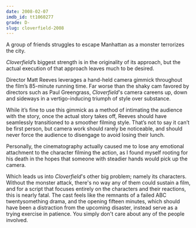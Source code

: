 ```yaml
---
date: 2008-02-07
imdb_id: tt1060277
grade: D-
slug: cloverfield-2008
---
```


A group of friends struggles to escape Manhattan as a monster terrorizes the city.

_Cloverfield_’s biggest strength is in the originality of its approach, but the actual execution of that approach leaves much to be desired.

Director Matt Reeves leverages a hand-held camera gimmick throughout the film’s 85-minute running time. Far worse than the <span data-imdb-id="tt0440963">shaky cam favored by directors such as Paul Greengrass</span>, _Cloverfield_'s camera careens up, down and sideways in a vertigo-inducing triumph of style over substance.

While it’s fine to use this gimmick as a method of intimating the audience with the story, once the actual story takes off, Reeves should have seamlessly transitioned to a smoother filming style. That’s not to say it can’t be first person, but camera work should rarely be noticeable, and should never force the audience to disengage to avoid losing their lunch.

Personally, the cinematography actually caused me to lose any emotional attachment to the character filming the action, as I found myself rooting for his death in the hopes that someone with steadier hands would pick up the camera.

Which leads us into _Cloverfield_'s other big problem; namely its characters. Without the monster attack, there's no way any of them could sustain a film, and for a script that focuses entirely on the characters and their reactions, this is nearly fatal. The cast feels like the remnants of a failed ABC twentysomething drama, and the opening fifteen minutes, which should have been a distraction from the upcoming disaster, instead serve as a trying exercise in patience. You simply don't care about any of the people involved.
